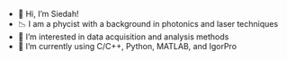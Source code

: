 - 👋 Hi, I’m Siedah!
- 📉 I am a phycist with a background in photonics and laser techniques
- 👀 I’m interested in data acquisition and analysis methods
- 🌱 I’m currently using C/C++, Python, MATLAB, and IgorPro

<!---
Siedahh/Siedahh is a ✨ special ✨ repository because its `README.md` (this file) appears on your GitHub profile.
You can click the Preview link to take a look at your changes.
--->
